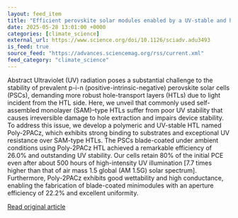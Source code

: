 ```yaml
---
layout: feed_item
title: "Efficient perovskite solar modules enabled by a UV-stable and high-conductivity hole transport material | Science Advances"
date: 2025-05-28 13:01:00 +0000
categories: [climate_science]
external_url: https://www.science.org/doi/10.1126/sciadv.adu3493
is_feed: true
source_feed: "https://advances.sciencemag.org/rss/current.xml"
feed_category: "climate_science"
---
```


Abstract Ultraviolet (UV) radiation poses a substantial challenge to the stability of prevalent p-i-n (positive-intrinsic-negative) perovskite solar cells (PSCs), demanding more robust hole-transport layers (HTLs) due to light incident from the HTL side. Here, we unveil that commonly used self-assembled monolayer (SAM)–type HTLs suffer from poor UV stability that causes irreversible damage to hole extraction and impairs device stability. To address this issue, we develop a polymeric and UV-stable HTL named Poly-2PACz, which exhibits strong binding to substrates and exceptional UV resistance over SAM-type HTLs. The PSCs blade-coated under ambient conditions using Poly-2PACz HTL achieved a remarkable efficiency of 26.0% and outstanding UV stability. Our cells retain 80% of the initial PCE even after about 500 hours of high-intensity UV illumination [7.7 times higher than that of air mass 1.5 global (AM 1.5G) solar spectrum]. Furthermore, Poly-2PACz exhibits good wettability and high conductance, enabling the fabrication of blade-coated minimodules with an aperture efficiency of 22.2% and excellent uniformity.

[Read original article](https://www.science.org/doi/10.1126/sciadv.adu3493)
